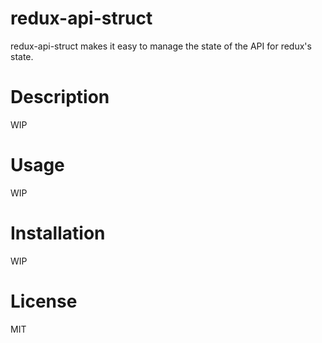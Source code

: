 # redux-api-struct

redux-api-struct makes it easy to manage the state of the API for redux's state.

# Description

WIP

# Usage

WIP

# Installation

WIP

# License

MIT

